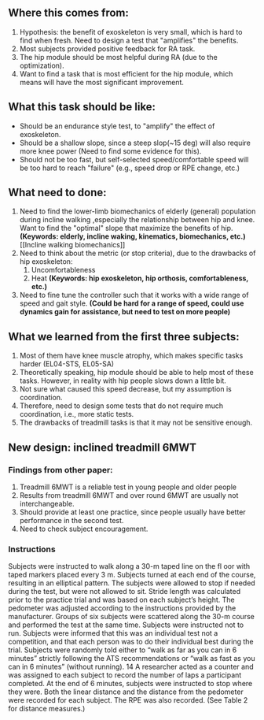 ## Where this comes from:
1. Hypothesis: the benefit of exoskeleton is very small, which is hard to find when fresh. Need to design a test that "amplifies" the benefits.
2. Most subjects provided positive feedback for RA task.
3. The hip module should be most helpful during RA (due to the optimization).
4. Want to find a task that is most efficient for the hip module, which means will have the most significant improvement.

## What this task should be like:
- Should be an endurance style test, to "amplify" the effect of exoskeleton. 
- Should be a shallow slope, since a steep slop(~15 deg) will also require more knee power (Need to find some evidence for this).
- Should not be too fast, but self-selected speed/comfortable speed will be too hard to reach "failure" (e.g., speed drop or RPE change, etc.)

## What need to done:
1. Need to find the lower-limb biomechanics of elderly (general) population during incline walking ,especially the relationship between hip and knee. Want to find the "optimal" slope that maximize the benefits of hip. **(Keywords: elderly, incline waking, kinematics, biomechanics, etc.)** [[Incline walking biomechanics]]
2. Need to think about the metric (or stop criteria), due to the drawbacks of hip exoskeleton:
	1. Uncomfortableness
	2. Heat
	**(Keywords: hip exoskeleton, hip orthosis, comfortableness, etc.)**
3. Need to fine tune the controller such that it works with a wide range of speed and gait style. **(Could be hard for a range of speed, could use dynamics gain for assistance, but need to test on more people)** 



## What we learned from the first three subjects:
1. Most of them have knee muscle atrophy, which makes specific tasks harder (EL04-STS, EL05-SA)
2. Theoretically speaking, hip module should be able to help most of these tasks. However, in reality with hip people slows down a little bit.
3. Not sure what caused this speed decrease, but my assumption is coordination.
4. Therefore, need to design some tests that do not require much coordination, i.e., more static tests.
5. The drawbacks of treadmill tasks is that it may not be sensitive enough.


## New design: inclined treadmill 6MWT

### Findings from other paper:
1. Treadmill 6MWT is a reliable test in young people and older people
2. Results from treadmill 6MWT and over round 6MWT are usually not interchangeable.
3. Should provide at least one practice, since people usually have better performance in the second test.
4. Need to check subject encouragement. 


### Instructions
Subjects were instructed to walk along a 30-m taped line on the fl oor with taped markers placed every 3 m. Subjects turned at each end of the course, resulting in an elliptical pattern. The subjects were allowed to stop if needed during the test, but were not allowed to sit. Stride length was calculated prior to the practice trial and was based on each subject’s height. The pedometer was adjusted according to the instructions provided by the manufacturer. Groups of six subjects were scattered along the 30-m course and performed the test at the same time. Subjects were instructed not to run. Subjects were informed that this was an individual test not a competition, and that each person was to do their individual best during the trial. Subjects were randomly told either to “walk as far as you can in 6 minutes” strictly following the ATS recommendations or “walk as fast as you can in 6 minutes” (without running).  14   A researcher acted as a counter and was assigned to each subject to record the number of laps a participant completed. At the end of 6 minutes, subjects were instructed to stop where they were. Both the linear distance and the distance from the pedometer were recorded for each subject. The RPE was also recorded. (See  Table 2  for distance measures.) 